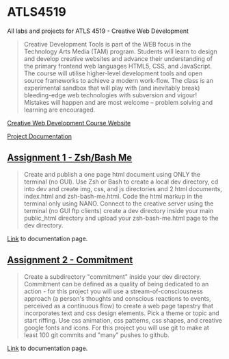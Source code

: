 # ATLS4519

All labs and projects for ATLS 4519 - Creative Web Development

> Creative Development Tools is part of the WEB focus in the Technology Arts Media (TAM) program.
> Students will learn to design and develop creative websites and advance their understanding of the primary frontend web languages HTML5, CSS, and JavaScript.
> The course will utilise higher-level development tools and open source frameworks to achieve a modern work-flow.
> The class is an experimental sandbox that will play with (and inevitably break) bleeding-edge web technologies with subversion and vigour!
> Mistakes will happen and are most welcome – problem solving and learning are encouraged.

[Creative Web Development Course Website](https://creative.colorado.edu/~schaal/dev/)

[Project Documentation](https://charliekoepke.wordpress.com/projects/atls-4519-creative-web-development/)

## [Assignment 1 - Zsh/Bash Me](https://github.com/charliekoepke/ATLS4519/tree/main/assignment1)

> Create and publish a one page html document using ONLY the terminal (no GUI).
> Use Zsh or Bash to create a local dev directory, cd into dev and create img, css, and js directories and 2 html documents, index.html and zsh-bash-me.html.
> Code the html markup in the terminal only using NANO.
> Connect to the creative server using the terminal (no GUI ftp clients) create a dev directory inside your main public_html directory and upload your zsh-bash-me.html page to the dev directory.

[Link](https://charliekoepke.wordpress.com/2022/01/19/lab-zsh-bash-me) to documentation page.

## [Assignment 2 - Commitment](https://github.com/charliekoepke/ATLS4519/tree/main/assignment2)

> Create a subdirectory "commitment" inside your dev directory.
> Commitment can be defined as a quality of being dedicated to an action - for this project you will use a stream-of-consciousness approach
> (a person's thoughts and conscious reactions to events, perceived as a continuous flow) to create a web page tapestry that incorporates text and css design elements.
> Pick a theme or topic and start riffing.
> Use css animation, css patterns, css shapes, and creative google fonts and icons.
> For this project you will use git to make at least 100 git commits and "many" pushes to github.

[Link](https://charliekoepke.wordpress.com/2022/01/31/lab-commitment) to documentation page.
